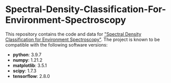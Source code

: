 # Spectral-Density-Classification-For-Environment-Spectroscopy

This repository contains the code and data for ["Spectral Density Classification for Environment Spectroscopy"](https://arxiv.org/abs/2308.00831#:~:text=Spectral%20densities%20encode%20the%20relevant,to%20determining%20the%20system%27s%20dynamics.). The project is known to be compatible with the following software versions:

- **python**: 3.9.7
- **numpy**: 1.21.2
- **matplotlib**: 3.5.1
- **scipy**: 1.7.3
- **tensorflow**: 2.8.0
